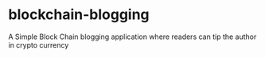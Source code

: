 # blockchain-blogging
A Simple Block Chain blogging application where readers can tip the author in crypto currency
